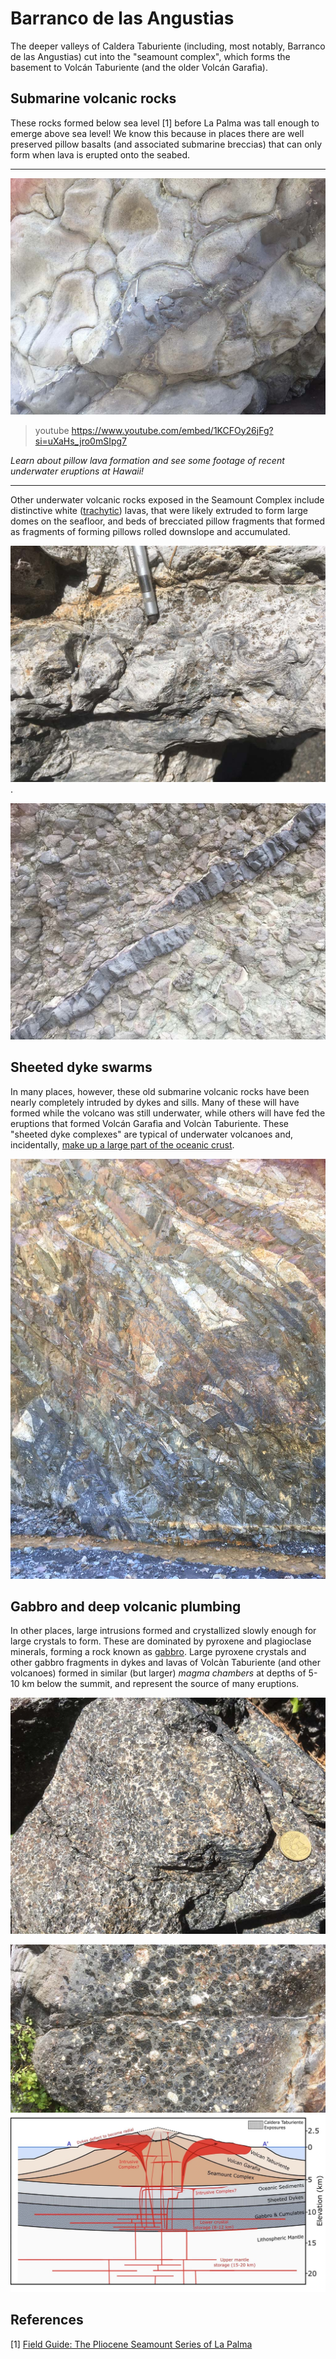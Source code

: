 
# Barranco de las Angustias

The deeper valleys of Caldera Taburiente (including, most notably, Barranco de las Angustias) cut into the "seamount complex", which forms the basement to Volcán Taburiente (and the older Volcán Garafìa). 

## Submarine volcanic rocks

These rocks formed below sea level [1] before La Palma was tall enough to emerge above sea level! We know this because in places there are well preserved pillow basalts (and associated submarine breccias) that can only form when lava is erupted onto the seabed.


---

![Perfectly preserved pillow lavas exposed in Barranco de las Angustias. These formed as basaltic lava was erupted onto the sea floor, and rapidly chilled by the sea water to form elongate lobes called pillows. The crosscutting dyke may be younger, but likely fed subsequent seafloor eruptions.](img/pillows.jpg)

> youtube https://www.youtube.com/embed/1KCFOy26jFg?si=uXaHs_jro0mSIpg7

*Learn about pillow lava formation and see some footage of recent underwater eruptions at Hawaii!*

---

Other underwater volcanic rocks exposed in the Seamount Complex include distinctive white ([trachytic](https://en.wikipedia.org/wiki/Trachyte)) lavas, that were likely extruded to form large domes on the seafloor, and beds of brecciated pillow fragments that formed as fragments of forming pillows rolled downslope and accumulated.

![Close up of a trachyte lava showing the distinctive white colour (due to the abundance of plagioclase) and flow-banding formed as the lava flowed on the sea floor. This lava was likely very viscous, flowing like toothpaste to form large submarine domes](img/trachyte.jpg).

![Submarine breccia formed as pillow lava fragments accumulated downslope from erupting vents. Note the pen for scale.](img/submarineBreccia.jpg)


## Sheeted dyke swarms

In many places, however, these old submarine volcanic rocks have been nearly completely intruded by dykes and sills. Many of these will have formed while the volcano was still underwater, while others will have fed the eruptions that formed Volcán Garafìa and Volcàn Taburiente. These "sheeted dyke complexes" are typical of underwater volcanoes and, incidentally, [make up a large part of the oceanic crust](https://en.wikipedia.org/wiki/Sheeted_dyke_complex).

![Dykes and sills, some of which fed magma to surface eruptions, pervasively crosscut the submarine volcanic rocks of the Seamount Complex. In places, they make up >90% of the rock volume! ](img/sheetedDykes.jpg)

## Gabbro and deep volcanic plumbing

In other places, large intrusions formed and crystallized slowly enough for large crystals to form. These are dominated by pyroxene and plagioclase minerals, forming a rock known as [gabbro](https://en.wikipedia.org/wiki/Gabbro). Large pyroxene crystals and other gabbro fragments in dykes and lavas of Volcàn Taburiente (and other volcanoes) formed in similar (but larger) *magma chambers* at depths of 5-10 km below the summit, and represent the source of many eruptions.

![Close up of a gabbro formed within an intrusion in the Seamount Complex. This is analogous to deeper intrusions 5-10 km below La Palma that store magma prior to eruptions (and are in-turn supplied by magma ascending from hot mantle rocks deep below the island)](img/gabbro.jpg)

![Centimeter-sized fragments of pyroxene and plagioclase in a dyke near Los Andenes. These crystals formed in a gabbroic magma chambers kilometers below La Palma, before being dragged upwards in magma ascending to erupt from the summit of Volcàn Taburiente.  ](img/phenocrysts.jpg)
![Conceptual cross-section through La Palma, showing the various volcanic units, and deeper magma chambers that fed both pre-historic and recent eruptions.](img/section.jpg)

## References

[1] [Field Guide: The Pliocene Seamount Series of La Palma](https://earthref.org/ERDA/1734/)